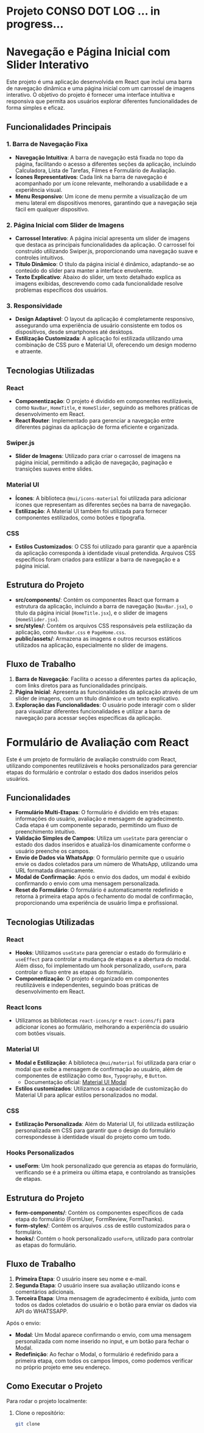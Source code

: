 # Projeto CONSO DOT LOG ... in progress...







# Navegação e Página Inicial com Slider Interativo

Este projeto é uma aplicação desenvolvida em React que inclui uma barra de navegação dinâmica e uma página inicial com um carrossel de imagens interativo. O objetivo do projeto é fornecer uma interface intuitiva e responsiva que permita aos usuários explorar diferentes funcionalidades de forma simples e eficaz.

## Funcionalidades Principais

### **1. Barra de Navegação Fixa**
- **Navegação Intuitiva**: A barra de navegação está fixada no topo da página, facilitando o acesso a diferentes seções da aplicação, incluindo Calculadora, Lista de Tarefas, Filmes e Formulário de Avaliação.
- **Ícones Representativos**: Cada link na barra de navegação é acompanhado por um ícone relevante, melhorando a usabilidade e a experiência visual.
- **Menu Responsivo**: Um ícone de menu permite a visualização de um menu lateral em dispositivos menores, garantindo que a navegação seja fácil em qualquer dispositivo.

### **2. Página Inicial com Slider de Imagens**
- **Carrossel Interativo**: A página inicial apresenta um slider de imagens que destaca as principais funcionalidades da aplicação. O carrossel foi construído utilizando Swiper.js, proporcionando uma navegação suave e controles intuitivos.
- **Título Dinâmico**: O título da página inicial é dinâmico, adaptando-se ao conteúdo do slider para manter a interface envolvente.
- **Texto Explicativo**: Abaixo do slider, um texto detalhado explica as imagens exibidas, descrevendo como cada funcionalidade resolve problemas específicos dos usuários.

### **3. Responsividade**
- **Design Adaptável**: O layout da aplicação é completamente responsivo, assegurando uma experiência de usuário consistente em todos os dispositivos, desde smartphones até desktops.
- **Estilização Customizada**: A aplicação foi estilizada utilizando uma combinação de CSS puro e Material UI, oferecendo um design moderno e atraente.

## Tecnologias Utilizadas

### **React**
- **Componentização**: O projeto é dividido em componentes reutilizáveis, como `NavBar`, `HomeTitle`, e `HomeSlider`, seguindo as melhores práticas de desenvolvimento em React.
- **React Router**: Implementado para gerenciar a navegação entre diferentes páginas da aplicação de forma eficiente e organizada.

### **Swiper.js**
- **Slider de Imagens**: Utilizado para criar o carrossel de imagens na página inicial, permitindo a adição de navegação, paginação e transições suaves entre slides.

### **Material UI**
- **Ícones**: A biblioteca `@mui/icons-material` foi utilizada para adicionar ícones que representam as diferentes seções na barra de navegação.
- **Estilização**: A Material UI também foi utilizada para fornecer componentes estilizados, como botões e tipografia.

### **CSS**
- **Estilos Customizados**: O CSS foi utilizado para garantir que a aparência da aplicação corresponda à identidade visual pretendida. Arquivos CSS específicos foram criados para estilizar a barra de navegação e a página inicial.

## Estrutura do Projeto

- **src/components/**: Contém os componentes React que formam a estrutura da aplicação, incluindo a barra de navegação (`NavBar.jsx`), o título da página inicial (`HomeTitle.jsx`), e o slider de imagens (`HomeSlider.jsx`).
- **src/styles/**: Contém os arquivos CSS responsáveis pela estilização da aplicação, como `NavBar.css` e `PageHome.css`.
- **public/assets/**: Armazena as imagens e outros recursos estáticos utilizados na aplicação, especialmente no slider de imagens.

## Fluxo de Trabalho

1. **Barra de Navegação**: Facilita o acesso a diferentes partes da aplicação, com links diretos para as funcionalidades principais.
2. **Página Inicial**: Apresenta as funcionalidades da aplicação através de um slider de imagens, com um título dinâmico e um texto explicativo.
3. **Exploração das Funcionalidades**: O usuário pode interagir com o slider para visualizar diferentes funcionalidades e utilizar a barra de navegação para acessar seções específicas da aplicação.










# Formulário de Avaliação com React

Este é um projeto de formulário de avaliação construído com React, utilizando componentes reutilizáveis e hooks personalizados para gerenciar etapas do formulário e controlar o estado dos dados inseridos pelos usuários.

## Funcionalidades

- **Formulário Multi-Etapas**: O formulário é dividido em três etapas: informações do usuário, avaliação e mensagem de agradecimento. Cada etapa é um componente separado, permitindo um fluxo de preenchimento intuitivo.
- **Validação Simples de Campos**: Utiliza um `useState` para gerenciar o estado dos dados inseridos e atualizá-los dinamicamente conforme o usuário preenche os campos.
- **Envio de Dados via WhatsApp**: O formulário permite que o usuário envie os dados coletados para um número de WhatsApp, utilizando uma URL formatada dinamicamente.
- **Modal de Confirmação**: Após o envio dos dados, um modal é exibido confirmando o envio com uma mensagem personalizada.
- **Reset do Formulário**: O formulário é automaticamente redefinido e retorna à primeira etapa após o fechamento do modal de confirmação, proporcionando uma experiência de usuário limpa e profissional.

## Tecnologias Utilizadas

### **React**
- **Hooks**: Utilizamos `useState` para gerenciar o estado do formulário e `useEffect` para controlar a mudança de etapas e a abertura do modal. Além disso, foi implementado um hook personalizado, `useForm`, para controlar o fluxo entre as etapas do formulário.
- **Componentização**: O projeto é organizado em componentes reutilizáveis e independentes, seguindo boas práticas de desenvolvimento em React.

### **React Icons**
- Utilizamos as bibliotecas `react-icons/gr` e `react-icons/fi` para adicionar ícones ao formulário, melhorando a experiência do usuário com botões visuais.

### **Material UI**
- **Modal e Estilização**: A biblioteca `@mui/material` foi utilizada para criar o modal que exibe a mensagem de confirmação ao usuário, além de componentes de estilização como `Box`, `Typography`, e `Button`. 
  - Documentação oficial: [Material UI Modal](https://mui.com/material-ui/react-modal/)
- **Estilos customizados**: Utilizamos a capacidade de customização do Material UI para aplicar estilos personalizados no modal.

### **CSS**
- **Estilização Personalizada**: Além do Material UI, foi utilizada estilização personalizada em CSS para garantir que o design do formulário correspondesse à identidade visual do projeto como um todo.

### **Hooks Personalizados**
- **useForm**: Um hook personalizado que gerencia as etapas do formulário, verificando se é a primeira ou última etapa, e controlando as transições de etapas.

## Estrutura do Projeto

- **form-components/**: Contém os componentes específicos de cada etapa do formulário (FormUser, FormReview, FormThanks).
- **form-styles/**: Contém os arquivos .css de estilo customizados para o formulário.
- **hooks/**: Contém o hook personalizado `useForm`, utilizado para controlar as etapas do formulário.

## Fluxo de Trabalho

1. **Primeira Etapa**: O usuário insere seu nome e e-mail.
2. **Segunda Etapa**: O usuário insere sua avaliação utilizando icons e comentários adicionais.
3. **Terceira Etapa**: Uma mensagem de agradecimento é exibida, junto com  todos os dados coletados do usuário e o botão para enviar os dados via API do WHATSSAPP.

Após o envio:
- **Modal**: Um Modal aparece confirmando o envio, com uma mensagem personalizada com nome inserido no input, e um botão para fechar o Modal.
- **Redefinição**: Ao fechar o Modal, o formulário é redefinido para a primeira etapa, com todos os campos limpos, como podemos verificar no próprio projeto eme seu endereço.









## Como Executar o Projeto

Para rodar o projeto localmente:

1. Clone o repositório:
   ```bash
   git clone 
  

